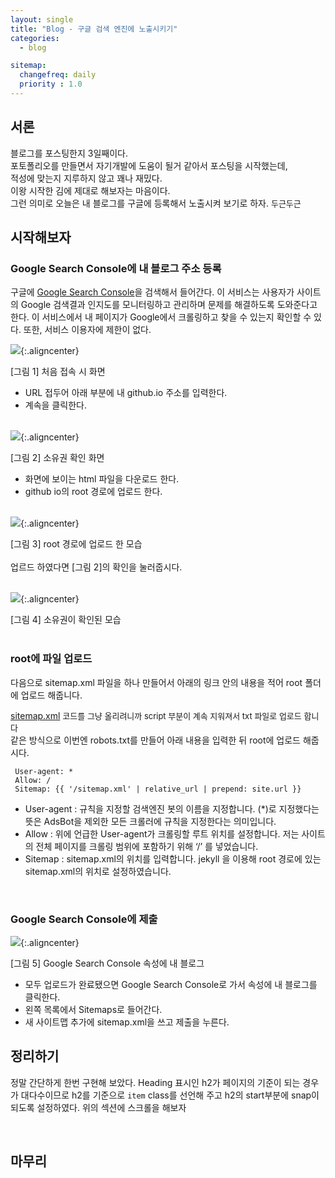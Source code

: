 ```yaml
---
layout: single
title: "Blog - 구글 검색 엔진에 노출시키기"
categories:
  - blog

sitemap:
  changefreq: daily
  priority : 1.0
---
```


<style>img.aligncenter{display:block;margin:0 auto}</style>

## 서론
블로그를 포스팅한지 3일째이다. <br> 포토폴리오를 만들면서 자기개발에 도움이 될거 같아서 포스팅을 시작했는데, <br>적성에 맞는지 지루하지 않고 꽤나 재밌다.<br> 이왕 시작한 김에 제대로 해보자는 마음이다. <br>
그런 의미로 오늘은 내 블로그를 구글에 등록해서 노출시켜 보기로 하자. <font size=2>두근두근</font> 


## 시작해보자
### Google Search Console에 내 블로그 주소 등록
구글에 [Google Search Console](https://search.google.com/search-console/welcome?utm_source=about-page)을 검색해서 들어간다. 이 서비스는 사용자가 사이트의 Google 검색결과 인지도를 모니터링하고 관리하며 문제를 해결하도록 도와준다고 한다. 이 서비스에서 내 페이지가 Google에서 크롤링하고 찾을 수 있는지 확인할 수 있다. 또한, 서비스 이용자에 제한이 없다. 


![](/assets/images/posting/blog_google/picture1.png){:.aligncenter}
<figcaption> [그림 1] 처음 접속 시 화면</figcaption> 

* URL 접두어 아래 부분에 내 github.io 주소를 입력한다.
* 계속을 클릭한다.
<br><br>

![](/assets/images/posting/blog_google/picture2.png){:.aligncenter}
<figcaption> [그림 2] 소유권 확인 화면</figcaption> 

* 화면에 보이는 html 파일을 다운로드 한다.
* github io의 root 경로에 업로드 한다.
<br><br>

![](/assets/images/posting/blog_google/picture3.png){:.aligncenter}
<figcaption> [그림 3] root 경로에 업로드 한 모습</figcaption>

<br>
업르드 하였다면 [그림 2]의 확인을 눌러줍시다.
<br><br>

![](/assets/images/posting/blog_google/picture4.png){:.aligncenter}
<figcaption> [그림 4] 소유권이 확인된 모습</figcaption>

<br>

### root에 파일 업로드
다음으로 sitemap.xml 파일을 하나 만들어서 아래의 링크 안의 내용을 적어 root 폴더에 업로드 해줍니다. 




[sitemap.xml](/assets/images/posting/blog_google/sitemap.txt)
<font size=2> 코드를 그냥 올리려니까 script 부분이 계속 지워져서 txt 파일로 업로드 합니다</font>
<br>
같은 방식으로 이번엔 robots.txt를 만들어 아래 내용을 입력한 뒤 root에 업로드 해줍시다.

```
 User-agent: *
 Allow: /
 Sitemap: {{ '/sitemap.xml' | relative_url | prepend: site.url }}
 ```

* User-agent : 규칙을 지정할 검색엔진 봇의 이름을 지정합니다. (*)로 지정했다는 뜻은 AdsBot을 제외한 모든 크롤러에 규칙을 지정한다는 의미입니다.
* Allow : 위에 언급한 User-agent가 크롤링할 루트 위치를 설정합니다. 저는 사이트의 전체 페이지를 크롤링 범위에 포함하기 위해 ‘/’ 를 넣었습니다.
* Sitemap : sitemap.xml의 위치를 입력합니다. jekyll 을 이용해 root 경로에 있는 sitemap.xml의 위치로 설정하였습니다.

<br>

### Google Search Console에 제출  

![](/assets/images/posting/blog_google/picture5.png){:.aligncenter}
<figcaption> [그림 5] Google Search Console 속성에 내 블로그</figcaption>

* 모두 업로드가 완료됐으면 Google Search Console로 가서 속성에 내 블로그를 클릭한다.
* 왼쪽 목록에서 Sitemaps로 들어간다.
* 새 사이트맵 추가에 sitemap.xml을 쓰고 제출을 누른다.

## 정리하기

정말 간단하게 한번 구현해 보았다. Heading 표시인 h2가 페이지의 기준이 되는 경우가 대다수이므로 h2를 기준으로 `item` class를 선언해 주고 h2의 start부분에 snap이 되도록 설정하였다. 위의 섹션에 스크롤을 해보자

<br>

## 마무리
